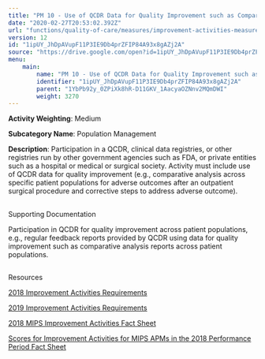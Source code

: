 ```yaml
---
title: "PM 10 - Use of QCDR Data for Quality Improvement such as Comparative Analysis Reports across Patient Populations"
date: "2020-02-27T20:53:02.392Z"
url: "functions/quality-of-care/measures/improvement-activities-measures/2018-improvement-activities/pm-10-use-of-qcdr-data-for-quality-improvement-such-as-comparative-analysis-reports-across-patient-populations.html"
version: 12
id: "1ipUY_JhDpAVupF11P3IE9Db4prZFIP84A93x8gAZj2A"
source: "https://drive.google.com/open?id=1ipUY_JhDpAVupF11P3IE9Db4prZFIP84A93x8gAZj2A"
menu:
    main:
        name: "PM 10 - Use of QCDR Data for Quality Improvement such as Comparative Analysis Reports across Patient Populations"
        identifier: "1ipUY_JhDpAVupF11P3IE9Db4prZFIP84A93x8gAZj2A"
        parent: "1YbPb92y_0ZPiXk8hR-D11GKV_1AacyaOZNnv2MQmDWI"
        weight: 3270
---
```









**Activity Weighting**: Medium

**Subcategory Name**: Population Management

**Description**: Participation in a QCDR, clinical data registries, or other registries run by other government agencies such as FDA, or private entities such as a hospital or medical or surgical society. Activity must include use of QCDR data for quality improvement (e.g., comparative analysis across specific patient populations for adverse outcomes after an outpatient surgical procedure and corrective steps to address adverse outcome).







## 

Supporting Documentation

Participation in QCDR for quality improvement across patient populations, e.g., regular feedback reports provided by QCDR using data for quality improvement such as comparative analysis reports across patient populations.







## 

Resources

[2018 Improvement Activities Requirements](https://qpp.cms.gov/mips/improvement-activities?py=2018)

[2019 Improvement Activities Requirements](https://qpp.cms.gov/mips/improvement-activities?py=2019)

[2018 MIPS Improvement Activities Fact Sheet](https://qpp.cms.gov/resource/2018%20MIPS%20Improvement%20Activities%20Fact%20Sheet)

[Scores for Improvement Activities for MIPS APMs in the 2018 Performance Period Fact Sheet](https://qpp.cms.gov/resource/2018%20MIPS%20APMs%20improvement%20Activities%20scores%20fact%20sheet)

